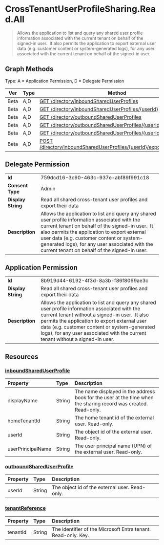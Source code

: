 # CrossTenantUserProfileSharing.Read.All

> Allows the application to list and query any shared user profile information associated with the current tenant on behalf of the signed-in user.  It also permits the application to export external user data (e.g. customer content or system-generated logs), for any user associated with the current tenant on behalf of the signed-in user.
## Graph Methods

Type: A = Application Permission, D = Delegate Permission

|Ver|Type|Method|
|-------|----|------|
|Beta|A,D|[GET /directory/inboundSharedUserProfiles](https://docs.microsoft.com/graph/api/directory-list-inboundshareduserprofiles?view=graph-rest-beta&tabs=http)|
|Beta|A,D|[GET /directory/inboundSharedUserProfiles/{userId}](https://docs.microsoft.com/graph/api/inboundshareduserprofile-get?view=graph-rest-beta&tabs=http)|
|Beta|A,D|[GET /directory/outboundSharedUserProfiles](https://docs.microsoft.com/graph/api/directory-list-outboundshareduserprofiles?view=graph-rest-beta&tabs=http)|
|Beta|A,D|[GET /directory/outboundSharedUserProfiles/{userId}](https://docs.microsoft.com/graph/api/outboundshareduserprofile-get?view=graph-rest-beta&tabs=http)|
|Beta|A,D|[GET /directory/outboundSharedUserProfiles/{userId}/tenants](https://docs.microsoft.com/graph/api/outboundshareduserprofile-list-tenants?view=graph-rest-beta&tabs=http)|
|Beta|A,D|[POST /directory/inboundSharedUserProfiles/{userId}/exportPersonalData](https://docs.microsoft.com/graph/api/inboundshareduserprofile-exportpersonaldata?view=graph-rest-beta&tabs=http)|
## Delegate Permission
|||
|-|-|
|**Id**|759dcd16-3c90-463c-937e-abf89f991c18|
|**Consent Type**|Admin|
|**Display String**|Read all shared cross-tenant user profiles and export their data|
|**Description**|Allows the application to list and query any shared user profile information associated with the current tenant on behalf of the signed-in user.  It also permits the application to export external user data (e.g. customer content or system-generated logs), for any user associated with the current tenant on behalf of the signed-in user.|
## Application Permission
|||
|-|-|
|**Id**|8b919d44-6192-4f3d-8a3b-f86f8069ae3c|
|**Display String**|Read all shared cross-tenant user profiles and export their data|
|**Description**|Allows the application to list and query any shared user profile information associated with the current tenant without a signed-in user.  It also permits the application to export external user data (e.g. customer content or system-generated logs), for any user associated with the current tenant without a signed-in user.|
## Resources
### [inboundSharedUserProfile ](https://docs.microsoft.com/graph/api/resources/inboundshareduserprofile?view=graph-rest-1.0&tabs=http)
|Property|Type|Description|
|:---|:---|:---|
| displayName | String | The name displayed in the address book for the user at the time when the sharing record was created. Read-only. |
| homeTenantId | String | The home tenant id of the external user. Read-only. |
| userId | String | The object id of the external user. Read-only. |
| userPrincipalName | String | The user principal name (UPN) of the external user. Read-only. |
### [outboundSharedUserProfile ](https://docs.microsoft.com/graph/api/resources/outboundshareduserprofile?view=graph-rest-1.0&tabs=http)
|Property|Type|Description|
|:---|:---|:---|
| userId | String | The object id of the external user. Read-only. |
### [tenantReference ](https://docs.microsoft.com/graph/api/resources/tenantreference?view=graph-rest-1.0&tabs=http)
|Property|Type|Description|
|:---|:---|:---|
| tenantId | String | The identifier of the Microsoft Entra tenant. Read-only. Key. |
